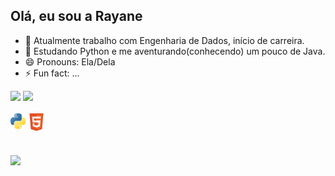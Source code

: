 ## Olá, eu sou a Rayane 

- 🔭 Atualmente trabalho com Engenharia de Dados, início de carreira. 
- 🌱 Estudando Python e me aventurando(conhecendo) um pouco de Java.
- 😄 Pronouns: Ela/Dela
- ⚡ Fun fact: ...

<div>
  <img height="180em" src="https://github-readme-stats.vercel.app/api?username=rayanesousa31&show_icons=true&rank_icon=github&theme=blue_navy"/>
  <img height="180em" src="https://github-readme-stats.vercel.app/api/top-langs/?username=rayanesousa31&layout=compact&theme=blue_navy"/>
</div>


<div style="display: inline_block"><br>
  <img align="center" alt="Ray-Python" height="28" width="25" src="https://github.com/rayanesousa31/rayanesousa31/blob/1ece07cde813ed04d2d4f0488d8506ec376f064f/Python-logo-notext.svg.png">
  <img align="center" alt="Ray-Python" height="28" width="25" src="https://github.com/rayanesousa31/rayanesousa31/blob/3d134396161bf91ac91d7daf4903139df52df3e6/800px-HTML5_Badge.svg.png">
</div>


#
 
<div> 
  <a href="https://www.linkedin.com/in/rayanedesousa/" target="_blank"><img src="https://img.shields.io/badge/-LinkedIn-%230077B5?style=for-the-badge&logo=linkedin&logoColor=white" target="_blank"></a> 
</div>



